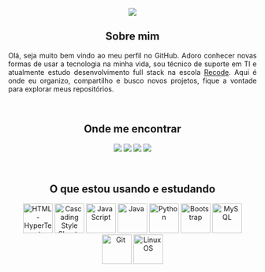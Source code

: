 
<p align="center"><img src="https://media.giphy.com/media/zOvBKUUEERdNm/giphy.gif"></p>

<h2 align="center">Sobre mim</h2>
<p align="justify">Olá, seja muito bem vindo ao meu perfil no GitHub. Adoro conhecer novas formas de usar a tecnologia na minha vida, sou técnico de suporte em TI e atualmente estudo desenvolvimento full stack na escola <a href="https://recode.org.br/">Recode</a>. Aqui é onde eu organizo, compartilho e busco novos projetos, fique a vontade para explorar meus repositórios.</p>
<br>

<h2 align="center">Onde me encontrar</h2>
<p align="center">
<a href="https://www.linkedin.com/in/naassom-pedro-4aa00995/"><img src="https://img.shields.io/badge/LinkedIn-166798?style=for-the-badge&logo=linkedin&logoColor=white"></a>
<a href="mailto:naassom7@gmail.com"><img src="https://img.shields.io/badge/Gmail-166798?style=for-the-badge&logo=gmail&logoColor=white"></a>
<a href="https://twitter.com/naassompedro"><img src="https://img.shields.io/badge/Twitter-166798?style=for-the-badge&logo=twitter&logoColor=white"></a>
<a href="https://t.me/naassompedro"><img src="https://img.shields.io/badge/Telegram-166798?style=for-the-badge&logo=telegram&logoColor=white"></p></a>
<br>
 
<h2 align="center">O que estou usando e estudando</h2>
<p align="center">
 
<img width="60px" src="https://cdn.jsdelivr.net/gh/devicons/devicon/icons/html5/html5-plain.svg" title="HTML - HyperText Markup Language"/>
<img width="60px" src="https://cdn.jsdelivr.net/gh/devicons/devicon/icons/css3/css3-plain.svg" title="Cascading Style Sheets"/>
<img width="60px" src="https://cdn.jsdelivr.net/gh/devicons/devicon/icons/javascript/javascript-original.svg" title="JavaScript"/>  
<img  width="60px" src="https://cdn.jsdelivr.net/gh/devicons/devicon/icons/java/java-original.svg" title="Java"/>
<img  width="60px" src="https://cdn.jsdelivr.net/gh/devicons/devicon/icons/python/python-original.svg" title="Python"/>
<img  width="60px" src="https://cdn.jsdelivr.net/gh/devicons/devicon/icons/bootstrap/bootstrap-plain.svg" title="Bootstrap"/>
<img  width="60px" src="https://cdn.jsdelivr.net/gh/devicons/devicon/icons/mysql/mysql-plain.svg" title="MySQL"/>
<img  width="60px" src="https://cdn.jsdelivr.net/gh/devicons/devicon/icons/git/git-plain.svg" title="Git"/>
<img width="60px" src="https://cdn.jsdelivr.net/gh/devicons/devicon/icons/linux/linux-original.svg" title="Linux OS"/></p>
<br>














<!--
**naassom-pedro/naassom-pedro** is a ✨ _special_ ✨ repository because its `README.md` (this file) appears on your GitHub profile.

Here are some ideas to get you started:

- 🔭 I’m currently working on ...
- 🌱 I’m currently learning ...
- 👯 I’m looking to collaborate on ...
- 🤔 I’m looking for help with ...
- 💬 Ask me about ...
- 📫 How to reach me: ...
- 😄 Pronouns: ...
- ⚡ Fun fact: ...
-->
